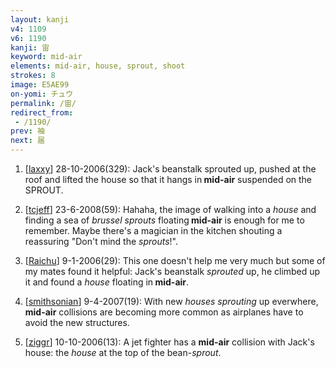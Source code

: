 ```yaml
---
layout: kanji
v4: 1109
v6: 1190
kanji: 宙
keyword: mid-air
elements: mid-air, house, sprout, shoot
strokes: 8
image: E5AE99
on-yomi: チュウ
permalink: /宙/
redirect_from:
 - /1190/
prev: 袖
next: 届
---
```


1) [<a href="http://kanji.koohii.com/profile/laxxy">laxxy</a>] 28-10-2006(329): Jack&#039;s beanstalk sprouted up, pushed at the roof and lifted the house so that it hangs in<strong> mid-air</strong> suspended on the SPROUT.

2) [<a href="http://kanji.koohii.com/profile/tcjeff">tcjeff</a>] 23-6-2008(59): Hahaha, the image of walking into a <em>house</em> and finding a sea of <em>brussel sprouts</em> floating<strong> mid-air</strong> is enough for me to remember. Maybe there&#039;s a magician in the kitchen shouting a reassuring &quot;Don&#039;t mind the <em>sprouts</em>!&quot;.

3) [<a href="http://kanji.koohii.com/profile/Raichu">Raichu</a>] 9-1-2006(29): This one doesn&#039;t help me very much but some of my mates found it helpful: Jack&#039;s beanstalk <em>sprouted</em> up, he climbed up it and found a <em>house</em> floating in<strong> mid-air</strong>.

4) [<a href="http://kanji.koohii.com/profile/smithsonian">smithsonian</a>] 9-4-2007(19): With new <em>houses</em> <em>sprouting</em> up everwhere,<strong> mid-air</strong> collisions are becoming more common as airplanes have to avoid the new structures.

5) [<a href="http://kanji.koohii.com/profile/ziggr">ziggr</a>] 10-10-2006(13): A jet fighter has a <strong>mid-air</strong> collision with Jack&#039;s house: the <em>house</em> at the top of the bean-<em>sprout</em>.

